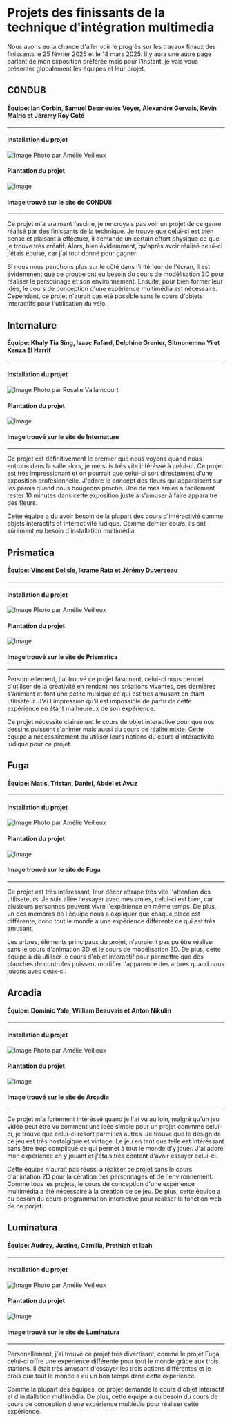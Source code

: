 # Projets des finissants de la technique d'intégration multimedia #
Nous avons eu la chance d'aller voir le progrès sur les travaux finaux des finissants le 25 février 2025 et le 18 mars 2025. Il y aura une autre page parlant de mon exposition préférée mais pour l'instant, je vais vous présenter globalement les équipes et leur projet.
## C0NDU8 ##
#### Équipe: Ian Corbin, Samuel Desmeules Voyer, Alexandre Gervais, Kevin Malric et Jérémy Roy Coté ####
---------------
#### Installation du projet ####
![Image](media/C0NDU8_veloecran.jpg)
Photo par Amélie Veilleux
#### Plantation du projet ####
![Image](media/C0NDU8_plantation.webp)
#### Image trouvé sur le site de C0NDU8 ####
---------------

Ce projet m'a vraiment fasciné, je ne croyais pas voir un projet de ce genre réalisé par des finissants de la technique. Je trouve que celui-ci est bien pensé et plaisant à effectuer, il demande un certain effort physique ce que je trouve très créatif. Alors, bien évidemment, qu'après avoir réalisé celui-ci j'étais épuisé, car j'ai tout donné pour gagner.

Si nous nous penchons plus sur le côté dans l'intérieur de l'écran, il est évidemment que ce groupe ont eu besoin du cours de modélisation 3D pour réaliser le personnage et son environnement. Ensuite, pour bien former leur idée, le cours de conception d'une expérience multimédia est nécessaire. Cependant, ce projet n'aurait pas été possible sans le cours d'objets interactifs pour l'utilisation du vélo.

## Internature ##
#### Équipe: Khaly Tia Sing, Isaac Fafard, Delphine Grenier, Sitmonemna Yi et Kenza El Harrif ####
---------------
#### Installation du projet ####
![Image](media/internature_ecran.jpg)
Photo par Rosalie Vallaincourt
#### Plantation du projet ####
![Image](media/internature_plantation.jpg)
#### Image trouvé sur le site de Internature ####
---------------
Ce projet est définitivement le premier que nous voyons quand nous entrons dans la salle alors, je me suis très vite intéréssé à celui-ci. Ce projet est très impressionant et on pourrait que celui-ci sort directement d'une exposition profesionnelle. J'adore le concept des fleurs qui apparaisent sur les parois quand nous bougeons proche. Une de mes amies a facilement rester 10 minutes dans cette exposition juste à s'amuser à faire apparaitre des fleurs. 

Cette équipe a du avoir besoin de la plupart des cours d'intéractivié comme objets interactifs et intéractivité ludique. Comme dernier cours, ils ont sûrement eu besoin d'installation multimédia.

## Prismatica ##
#### Équipe: Vincent Delisle, Ikrame Rata et Jérémy Duverseau ####
---------------
#### Installation du projet ####
![Image](media/prismatica_dessin_main.png)
Photo par Amélie Veilleux
#### Plantation du projet ####
![Image](media/prismatica_plantation.jpg)
#### Image trouvé sur le site de Prismatica ####
---------------
Personnellement, j'ai trouvé ce projet fascinant, celui-ci nous permet d'utiliser de la créativité en rendant nos créations vivantes, ces dernières s'animent et font une petite musique ce qui est très amusant en étant utilisateur. J'ai l'impression qu'il est impossible de partir de cette expérience en étant malheureux de son expérience. 

Ce projet nécessite clairement le cours de objet interactive pour que nos dessins puissent s'animer mais aussi du cours de réalité mixte. Cette équipe a nécessairement du utiliser leurs notions du cours d'intéractivité ludique pour ce projet. 

## Fuga ##
#### Équipe: Matis, Tristan, Daniel, Abdel et Avuz ####
---------------
#### Installation du projet ####
![Image](media/fuga_stand.jpg)
Photo par Amélie Veilleux
#### Plantation du projet ####
![Image](media/fuga_plantation.png)
#### Image trouvé sur le site de Fuga ####
---------------

Ce projet est très intéressant, leur décor attrape très vite l'attention des utilisateurs. Je suis allée l'essayer avec mes amies, celui-ci est bien, car plusieurs personnes peuvent vivre l'expérience en même temps. De plus, un des membres de l'équipe nous a expliquer que chaque place est différente, donc tout le monde a une expérience différente ce qui est très amusant.

Les arbres, éléments principaux du projet, n'auraient pas pu être réaliser sans le cours d'animation 3D et le cours de modélisation 3D. De plus, cette équipe a dû utiliser le cours d'objet interactif pour permettre que des planches de controles puissent modifier l'apparence des arbres quand nous jouons avec ceux-ci.


## Arcadia ##
#### Équipe: Dominic Yale, William Beauvais et Anton Nikulin ####
---------------
#### Installation du projet ####
![Image](media/arcadia_machine.jpg)
Photo par Amélie Veilleux
#### Plantation du projet ####
![Image](media/arcadia_plantation.png)
#### Image trouvé sur le site de Arcadia ####
---------------

Ce projet m'a fortement intéréssé quand je l'ai vu au loin, malgré qu'un jeu vidéo peut être vu comment une idée simple pour un projet commme celui-ci, je trouve que celui-ci resort parmi les autres. Je trouve que le design de ce jeu  est très nostalgique et vintage. Le jeu en tant que telle est intéréssant sans être trop compliqué ce qui permet à tout le monde d'y jouer. J'ai adoré mon expérience en y jouant et j'étais très content d'avoir essayer celui-ci. 

Cette équipe n'aurait pas réussi à réaliser ce projet sans le cours d'animation 2D pour la cération des personnages et de l'environnement. Comme tous les projets, le cours de conception d'une expérience multimédia a été nécessaire à la création de ce jeu. De plus, cette équipe a eu besoin du cours programmation interactive pour réaliser la fonction web de ce porjet.

## Luminatura ##
#### Équipe: Audrey, Justine, Camilia, Prethiah et Ibah ####
---------------
#### Installation du projet ####
![Image](media/luminatura_generale.jpg)
Photo par Amélie Veilleux
#### Plantation du projet ####
![Image](media/luminatura_plantation.jpg)
#### Image trouvé sur le site de Luminatura ####
---------------
Personellement, j'ai trouvé ce projet très divertisant, comme le projet Fuga, celui-ci offre une expérience différente pour tout le monde grâce aux trois stations. Il était très amusant d'essayer les trois actions différentes et je crois que tout le monde a eu un bon temps dans cette expérience. 

Comme la plupart des équipes, ce projet demande le cours d'objet interactif et d'installation multimédia. De plus, cette équipe a eu besoin du cours de cours de conception d'une expérience multiédia pour réaliser cette expérience. 
